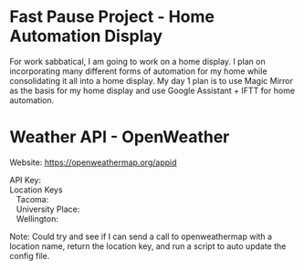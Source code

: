 # Fast Pause Project - Home Automation Display

For work sabbatical, I am going to work on a home display. I plan on incorporating many different forms of automation for my home while consolidating it all into a home display. My day 1 plan is to use Magic Mirror as the basis for my home display and use Google Assistant + IFTT for home automation.



# Weather API - OpenWeather
Website: https://openweathermap.org/appid

API Key:<br/>
Location Keys <br/>
&nbsp;&nbsp;&nbsp;Tacoma: <br/>
&nbsp;&nbsp;&nbsp;University Place: <br/>
&nbsp;&nbsp;&nbsp;Wellington: <br/>
  
Note: Could try and see if I can send a call to openweathermap with a location name, return the location key, and run a script to auto update the config file. 

